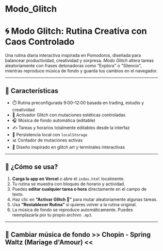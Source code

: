 # Modo_Glitch

# 🌀 Modo Glitch: Rutina Creativa con Caos Controlado

Una rutina diaria interactiva inspirada en Pomodoros, diseñada para balancear productividad, creatividad y sorpresa. *Modo Glitch* altera tareas aleatoriamente con frases detonadoras como "Explora" o "Silencio", mientras reproduce música de fondo y guarda tus cambios en el navegador.

---

## 🚀 Características

- ⏱️ Rutina preconfigurada 9:00–12:00 basada en trading, estudio y creatividad
- 🔁 Activador Glitch con mutaciones estéticas controladas
- 🎧 Música de fondo automática (editable)
- ✍️ Tareas y horarios totalmente editables desde la interfaz
- 💾 Persistencia local con `localStorage`
- 📊 Contador de mutaciones activas
- 💫 Diseño inspirado en glitch art y terminales interactivas

---

## 🧠 ¿Cómo se usa?

1. **Carga la app en Vercel** o abre el `index.html` localmente.
2. Tu rutina se muestra con bloques de horario y actividad.
3. Puedes **editar cualquier tarea o hora** directamente en el campo de texto.
4. Haz clic en **“Activar Glitch 🔧”** para mutar aleatoriamente algunas tareas.
5. Usa **“Restablecer Rutina”** si quieres volver a la rutina original.
6. La música de fondo se reproduce automáticamente. Puedes reemplazarla por tu propio archivo `.mp3`.

---

## 🎵 Cambiar música de fondo >> Chopin - Spring Waltz (Mariage d'Amour) <<

